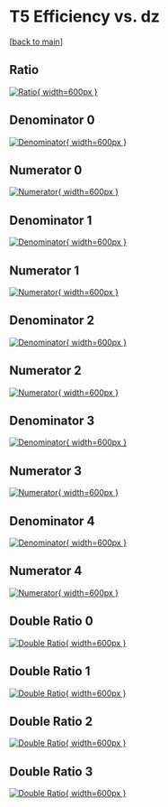 # T5 Efficiency vs. dz

[[back to main](./)]



## Ratio

[![Ratio](../mtv/var/T5_vtr_321_-1_eff_dz.png){ width=600px }](../mtv/var/T5_vtr_321_-1_eff_dz.pdf)

## Denominator 0

[![Denominator](../mtv/den/T5_vtr_321_-1_eff_dz_den0.png){ width=600px }](../mtv/den/T5_vtr_321_-1_eff_dz_den0.pdf)

## Numerator 0

[![Numerator](../mtv/num/T5_vtr_321_-1_eff_dz_num0.png){ width=600px }](../mtv/num/T5_vtr_321_-1_eff_dz_num0.pdf)

## Denominator 1

[![Denominator](../mtv/den/T5_vtr_321_-1_eff_dz_den1.png){ width=600px }](../mtv/den/T5_vtr_321_-1_eff_dz_den1.pdf)

## Numerator 1

[![Numerator](../mtv/num/T5_vtr_321_-1_eff_dz_num1.png){ width=600px }](../mtv/num/T5_vtr_321_-1_eff_dz_num1.pdf)

## Denominator 2

[![Denominator](../mtv/den/T5_vtr_321_-1_eff_dz_den2.png){ width=600px }](../mtv/den/T5_vtr_321_-1_eff_dz_den2.pdf)

## Numerator 2

[![Numerator](../mtv/num/T5_vtr_321_-1_eff_dz_num2.png){ width=600px }](../mtv/num/T5_vtr_321_-1_eff_dz_num2.pdf)

## Denominator 3

[![Denominator](../mtv/den/T5_vtr_321_-1_eff_dz_den3.png){ width=600px }](../mtv/den/T5_vtr_321_-1_eff_dz_den3.pdf)

## Numerator 3

[![Numerator](../mtv/num/T5_vtr_321_-1_eff_dz_num3.png){ width=600px }](../mtv/num/T5_vtr_321_-1_eff_dz_num3.pdf)

## Denominator 4

[![Denominator](../mtv/den/T5_vtr_321_-1_eff_dz_den4.png){ width=600px }](../mtv/den/T5_vtr_321_-1_eff_dz_den4.pdf)

## Numerator 4

[![Numerator](../mtv/num/T5_vtr_321_-1_eff_dz_num4.png){ width=600px }](../mtv/num/T5_vtr_321_-1_eff_dz_num4.pdf)

## Double Ratio 0

[![Double Ratio](../mtv/ratio/T5_vtr_321_-1_eff_dz_ratio0.png){ width=600px }](../mtv/ratio/T5_vtr_321_-1_eff_dz_ratio0.pdf)

## Double Ratio 1

[![Double Ratio](../mtv/ratio/T5_vtr_321_-1_eff_dz_ratio1.png){ width=600px }](../mtv/ratio/T5_vtr_321_-1_eff_dz_ratio1.pdf)

## Double Ratio 2

[![Double Ratio](../mtv/ratio/T5_vtr_321_-1_eff_dz_ratio2.png){ width=600px }](../mtv/ratio/T5_vtr_321_-1_eff_dz_ratio2.pdf)

## Double Ratio 3

[![Double Ratio](../mtv/ratio/T5_vtr_321_-1_eff_dz_ratio3.png){ width=600px }](../mtv/ratio/T5_vtr_321_-1_eff_dz_ratio3.pdf)

